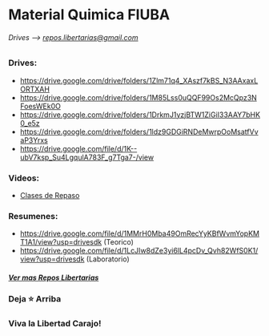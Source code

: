 # Material Quimica FIUBA
###### Drives --> repos.libertarias@gmail.com 

### Drives:
* https://drive.google.com/drive/folders/1Zlm71q4_XAszf7kBS_N3AAxaxLORTXAH
* https://drive.google.com/drive/folders/1M85Lss0uQQF99Os2McQpz3NFoesWEk0O
* https://drive.google.com/drive/folders/1DrkmJ1yzjBTW1ZiGiI33AAY7bHK0_e5z
* https://drive.google.com/drive/folders/1ldz9GDGiRNDeMwrpOoMsatfVvaP3Yrxs
* https://drive.google.com/file/d/1K--ubV7ksp_Su4LgqulA783F_g7Tga7-/view

### Videos:
* [Clases de Repaso](https://www.youtube.com/playlist?list=PLovUfzQicsXskRSE1RS75mJE6FMVEFapF)

### Resumenes:
* https://drive.google.com/file/d/1MMrH0Mba49OmRecYyKBfWvmYopKMT1A1/view?usp=drivesdk (Teorico)
* https://drive.google.com/file/d/1LcJIw8dZe3yi6lL4pcDv_Qvh82WfS0K1/view?usp=drivesdk (Laboratorio)


##### [Ver mas Repos Libertarias](https://github.com/jporro?tab=repositories&q=&type=&language=&sort=stargazers)
### Deja ⭐ Arriba
### Viva la Libertad Carajo!
